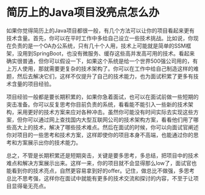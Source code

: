 # 简历上的Java项目没亮点怎么办

<font style="color:rgba(0, 0, 0, 0.82);">如果你觉得简历上的Java项目都很一般，有几个方法可以让你的项目看起来更有技术含量。首先，你可以在平时工作中多给自己设立一些技术挑战。比如说，你现在负责的是一个OA办公系统，只有几十个人用，技术上可能就是简单的SSM框架，没用到SpringBoot，也没有微服务、缓存这些高并发高可用的技术。看起来确实很普通，但你可以假设一下，如果这个系统是给一个世界500强公司用的，有上万人使用，那就需要更复杂的技术架构了。你可以在工作中给自己制造这样的难题，然后去解决它们，这样不仅提升了自己的技术能力，也为面试积累了更多有技术含量的项目经验。</font>

<font style="color:rgba(0, 0, 0, 0.82);">项目经验一般都是要长期积累的，如果你急着面试，也可以在面试前做一些短期的突击准备。你可以反复思考你目前负责的系统，看看能不能引入一些新的技术架构，采用更好的技术方案来应对各种冲击。虽然你可能没有时间实际去实现这些方案，但你可以通过网上查找国内大型互联网公司的技术架构方案，看看他们用了哪些高大上的技术，解决了哪些技术难点。然后在面试的时候，你可以向面试官阐述你对项目的一些思考和技术方案，这样即使你的项目本身不高端，也能通过你的思考和方案展示出你的技术能力。</font>

<font style="color:rgba(0, 0, 0, 0.82);">总之，不管是长期积累还是短期突击，关键是要多思考，多总结，把项目中的技术难点和解决方案展示出来。这样一来，你的项目就不会显得那么low了，面试官也能看到你的技术亮点，自然更容易拿到好的offer。记住，做总比不做强，多思考总比不思考强，这样你在面试中就能有更多的技术交流和探讨的内容，不至于让项目显得毫无亮点。</font>

<font style="color:rgba(0, 0, 0, 0.82);"></font>

